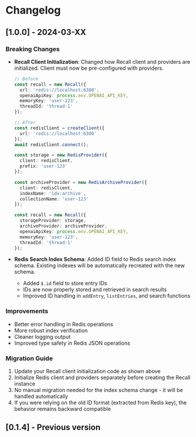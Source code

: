 # Changelog

## [1.0.0] - 2024-03-XX

### Breaking Changes
- **Recall Client Initialization**: Changed how Recall client and providers are initialized. Client must now be pre-configured with providers.
  ```typescript
  // Before
  const recall = new Recall({
    url: 'redis://localhost:6380',
    openaiApiKey: process.env.OPENAI_API_KEY,
    memoryKey: 'user-123',
    threadId: 'thread-1'
  });

  // After
  const redisClient = createClient({
    url: 'redis://localhost:6380'
  });
  await redisClient.connect();

  const storage = new RedisProvider({
    client: redisClient,
    prefix: 'user-123'
  });

  const archiveProvider = new RedisArchiveProvider({
    client: redisClient,
    indexName: 'idx:archive',
    collectionName: 'user-123'
  });

  const recall = new Recall({
    storageProvider: storage,
    archiveProvider: archiveProvider,
    openaiApiKey: process.env.OPENAI_API_KEY,
    memoryKey: 'user-123',
    threadId: 'thread-1'
  });
  ```

- **Redis Search Index Schema**: Added ID field to Redis search index schema. Existing indexes will be automatically recreated with the new schema.
  - Added `$.id` field to store entry IDs
  - IDs are now properly stored and retrieved in search results
  - Improved ID handling in `addEntry`, `listEntries`, and search functions

### Improvements
- Better error handling in Redis operations
- More robust index verification
- Cleaner logging output
- Improved type safety in Redis JSON operations

### Migration Guide
1. Update your Recall client initialization code as shown above
2. Initialize Redis client and providers separately before creating the Recall instance
3. No manual migration needed for the index schema change - it will be handled automatically
4. If you were relying on the old ID format (extracted from Redis key), the behavior remains backward compatible

## [0.1.4] - Previous version 
